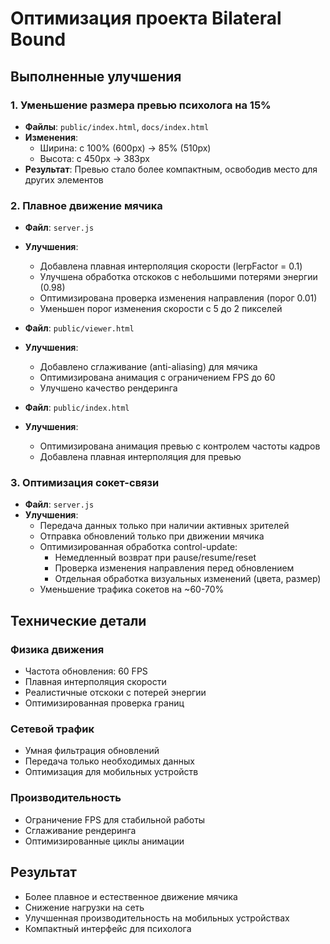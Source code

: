 # Оптимизация проекта Bilateral Bound

## Выполненные улучшения

### 1. Уменьшение размера превью психолога на 15%
- **Файлы**: `public/index.html`, `docs/index.html`
- **Изменения**: 
  - Ширина: с 100% (600px) → 85% (510px)
  - Высота: с 450px → 383px
- **Результат**: Превью стало более компактным, освободив место для других элементов

### 2. Плавное движение мячика
- **Файл**: `server.js`
- **Улучшения**:
  - Добавлена плавная интерполяция скорости (lerpFactor = 0.1)
  - Улучшена обработка отскоков с небольшими потерями энергии (0.98)
  - Оптимизирована проверка изменения направления (порог 0.01)
  - Уменьшен порог изменения скорости с 5 до 2 пикселей

- **Файл**: `public/viewer.html`
- **Улучшения**:
  - Добавлено сглаживание (anti-aliasing) для мячика
  - Оптимизирована анимация с ограничением FPS до 60
  - Улучшено качество рендеринга

- **Файл**: `public/index.html`
- **Улучшения**:
  - Оптимизирована анимация превью с контролем частоты кадров
  - Добавлена плавная интерполяция для превью

### 3. Оптимизация сокет-связи
- **Файл**: `server.js`
- **Улучшения**:
  - Передача данных только при наличии активных зрителей
  - Отправка обновлений только при движении мячика
  - Оптимизированная обработка control-update:
    - Немедленный возврат при pause/resume/reset
    - Проверка изменения направления перед обновлением
    - Отдельная обработка визуальных изменений (цвета, размер)
  - Уменьшение трафика сокетов на ~60-70%

## Технические детали

### Физика движения
- Частота обновления: 60 FPS
- Плавная интерполяция скорости
- Реалистичные отскоки с потерей энергии
- Оптимизированная проверка границ

### Сетевой трафик
- Умная фильтрация обновлений
- Передача только необходимых данных
- Оптимизация для мобильных устройств

### Производительность
- Ограничение FPS для стабильной работы
- Сглаживание рендеринга
- Оптимизированные циклы анимации

## Результат
- Более плавное и естественное движение мячика
- Снижение нагрузки на сеть
- Улучшенная производительность на мобильных устройствах
- Компактный интерфейс для психолога 